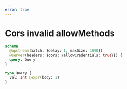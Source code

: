 ```yaml
---
error: true
---
```


# Cors invalid allowMethods

```graphql @config
schema
  @upstream(batch: {delay: 1, maxSize: 1000})
  @server(headers: {cors: {allowCredentials: true}}) {
  query: Query
}

type Query {
  val: Int @expr(body: 1)
}
```
